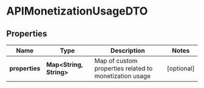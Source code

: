 

# APIMonetizationUsageDTO

## Properties

Name | Type | Description | Notes
------------ | ------------- | ------------- | -------------
**properties** | **Map&lt;String, String&gt;** | Map of custom properties related to monetization usage |  [optional]



